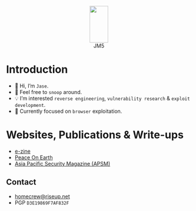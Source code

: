 <p align="center">
  <img width="50" height="100" src="https://i.ibb.co/HNS6HJ6/htg-logo.png">
  <br>JM5</br>
</p>

# Introduction
- 👋 Hi, I’m `Jase`.
- 👀 Feel free to `snoop` around.
- 💡 I’m interested `reverse engineering`, `vulnerability research` & `exploit development`.
- 📌 Currently focused on `browser` exploitation.

# Websites, Publications & Write-ups
- [e-zine](https://ret2eax.github.io)
- [Peace On Earth](https://peace-on-earth.github.io)
- [Asia Pacific Security Magazine (APSM)](https://www.asiapacificsecuritymagazine.com/contributors/)

## Contact
- [homecrew@riseup.net](mailto:homecrew@riseup.net)
- PGP `D3E19869F7AF832F`

